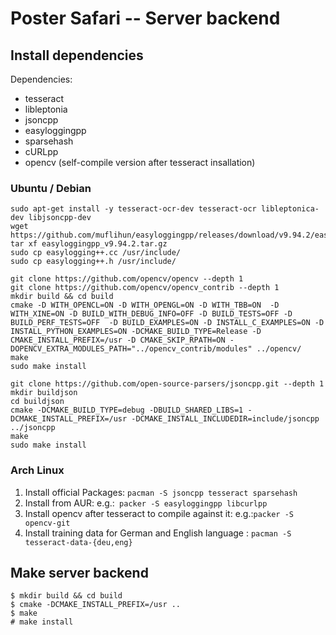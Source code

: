 # Poster Safari -- Server backend

## Install dependencies

Dependencies:

* tesseract
* libleptonia
* jsoncpp
* easyloggingpp
* sparsehash
* cURLpp
* opencv (self-compile version after tesseract insallation)

### Ubuntu / Debian

```
sudo apt-get install -y tesseract-ocr-dev tesseract-ocr libleptonica-dev libjsoncpp-dev
wget https://github.com/muflihun/easyloggingpp/releases/download/v9.94.2/easyloggingpp_v9.94.2.tar.gz
tar xf easyloggingpp_v9.94.2.tar.gz 
sudo cp easylogging++.cc /usr/include/  
sudo cp easylogging++.h /usr/include/

git clone https://github.com/opencv/opencv --depth 1
git clone https://github.com/opencv/opencv_contrib --depth 1
mkdir build && cd build 
cmake -D WITH_OPENCL=ON -D WITH_OPENGL=ON -D WITH_TBB=ON  -D WITH_XINE=ON -D BUILD_WITH_DEBUG_INFO=OFF -D BUILD_TESTS=OFF -D BUILD_PERF_TESTS=OFF  -D BUILD_EXAMPLES=ON -D INSTALL_C_EXAMPLES=ON -D INSTALL_PYTHON_EXAMPLES=ON -DCMAKE_BUILD_TYPE=Release -D CMAKE_INSTALL_PREFIX=/usr -D CMAKE_SKIP_RPATH=ON -DOPENCV_EXTRA_MODULES_PATH="../opencv_contrib/modules" ../opencv/ 
make 
sudo make install

git clone https://github.com/open-source-parsers/jsoncpp.git --depth 1
mkdir buildjson
cd buildjson
cmake -DCMAKE_BUILD_TYPE=debug -DBUILD_SHARED_LIBS=1 -DCMAKE_INSTALL_PREFIX=/usr -DCMAKE_INSTALL_INCLUDEDIR=include/jsoncpp ../jsoncpp
make
sudo make install
```

### Arch Linux

1. Install official Packages: ```pacman -S jsoncpp tesseract sparsehash```
2. Install from AUR: e.g.:``` packer -S easyloggingpp libcurlpp```
3. Install opencv after tesseract to compile against it: e.g.:```packer -S opencv-git```
4. Install training data for German and English language : ```pacman -S tesseract-data-{deu,eng}```

## Make server backend

```
$ mkdir build && cd build
$ cmake -DCMAKE_INSTALL_PREFIX=/usr ..
$ make
# make install
```
